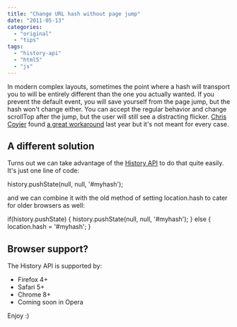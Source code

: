 ```yaml
---
title: "Change URL hash without page jump"
date: "2011-05-13"
categories:
  - "original"
  - "tips"
tags:
  - "history-api"
  - "html5"
  - "js"
---
```


In modern complex layouts, sometimes the point where a hash will transport you to will be entirely different than the one you actually wanted. If you prevent the default event, you will save yourself from the page jump, but the hash won't change either. You can accept the regular behavior and change scrollTop after the jump, but the user will still see a distracting flicker. [Chris Coyier](http://css-tricks.com/) found [a great workaround](http://css-tricks.com/hash-tag-links-padding/) last year but it's not meant for every case.

## A different solution

Turns out we can take advantage of the [History API](http://www.w3.org/TR/html5/history.html#the-history-interface) to do that quite easily. It's just one line of code:

history.pushState(null, null, '#myhash');

and we can combine it with the old method of setting location.hash to cater for older browsers as well:

if(history.pushState) {
    history.pushState(null, null, '#myhash');
}
else {
    location.hash = '#myhash';
}

## Browser support?

The History API is supported by:

- Firefox 4+
- Safari 5+
- Chrome 8+
- Coming soon in Opera

Enjoy :)
